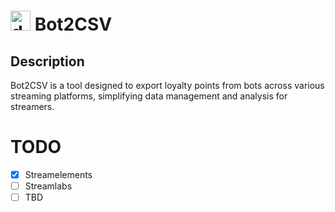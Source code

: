 # <img src="[drawing.jpg](https://github.com/GoWMan813/Bot2CSV/assets/33267417/a03c8b8a-560e-4321-b526-3b59f869d9a9)" alt="drawing" width="32" height="32" /> Bot2CSV


## Description
Bot2CSV is a tool designed to export loyalty points from bots across various streaming platforms, simplifying data management and analysis for streamers.


# TODO
- [x] Streamelements
- [ ] Streamlabs
- [ ] TBD
